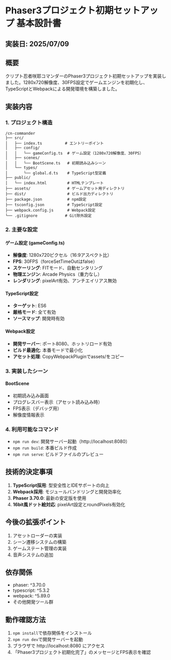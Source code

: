 # Phaser3プロジェクト初期セットアップ 基本設計書

## 実装日: 2025/07/09

## 概要
クリプト忍者咲耶コマンダーのPhaser3プロジェクト初期セットアップを実装しました。1280x720解像度、30FPS設定でゲームエンジンを初期化し、TypeScriptとWebpackによる開発環境を構築しました。

## 実装内容

### 1. プロジェクト構造
```
/cn-commander
├── src/
│   ├── index.ts          # エントリーポイント
│   ├── config/
│   │   └── gameConfig.ts  # ゲーム設定（1280x720解像度、30FPS）
│   ├── scenes/
│   │   └── BootScene.ts   # 初期読み込みシーン
│   └── types/
│       └── global.d.ts    # TypeScript型定義
├── public/
│   └── index.html         # HTMLテンプレート
├── assets/                # ゲームアセット用ディレクトリ
├── dist/                  # ビルド出力ディレクトリ
├── package.json           # npm設定
├── tsconfig.json          # TypeScript設定
├── webpack.config.js      # Webpack設定
└── .gitignore            # Git除外設定
```

### 2. 主要な設定

#### ゲーム設定 (gameConfig.ts)
- **解像度**: 1280x720ピクセル（16:9アスペクト比）
- **FPS**: 30FPS（forceSetTimeOutはfalse）
- **スケーリング**: FITモード、自動センタリング
- **物理エンジン**: Arcade Physics（重力なし）
- **レンダリング**: pixelArt有効、アンチエイリアス無効

#### TypeScript設定
- **ターゲット**: ES6
- **厳格モード**: 全て有効
- **ソースマップ**: 開発時有効

#### Webpack設定
- **開発サーバー**: ポート8080、ホットリロード有効
- **ビルド最適化**: 本番モードで最小化
- **アセット処理**: CopyWebpackPluginでassets/をコピー

### 3. 実装したシーン

#### BootScene
- 初期読み込み画面
- プログレスバー表示（アセット読み込み時）
- FPS表示（デバッグ用）
- 解像度情報表示

### 4. 利用可能なコマンド
- `npm run dev`: 開発サーバー起動（http://localhost:8080）
- `npm run build`: 本番ビルド作成
- `npm run serve`: ビルドファイルのプレビュー

## 技術的決定事項

1. **TypeScript採用**: 型安全性とIDEサポートの向上
2. **Webpack採用**: モジュールバンドリングと開発効率化
3. **Phaser 3.70.0**: 最新の安定版を使用
4. **16bit風ドット絵対応**: pixelArt設定とroundPixels有効化

## 今後の拡張ポイント

1. アセットローダーの実装
2. シーン遷移システムの構築
3. ゲームステート管理の実装
4. 音声システムの追加

## 依存関係
- phaser: ^3.70.0
- typescript: ^5.3.2
- webpack: ^5.89.0
- その他開発ツール群

## 動作確認方法
1. `npm install`で依存関係をインストール
2. `npm run dev`で開発サーバーを起動
3. ブラウザで http://localhost:8080 にアクセス
4. 「Phaser3プロジェクト初期化完了」のメッセージとFPS表示を確認